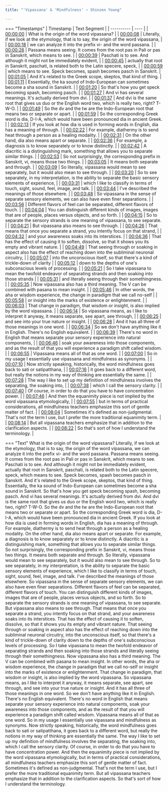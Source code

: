 ```yaml
---
title: "'Vipassana' & 'Mindfulness' ~ Shinzen Young"

---
```

=== "Timestamps"
    | Timestamp | Text Segment |
    | ---------- | ----  |
    | [00:00:00](https://www.youtube.com/watch?v=FuRbQsQxDRk&t=0) |  What is the origin of the word vipassana? |
    | [00:00:08](https://www.youtube.com/watch?v=FuRbQsQxDRk&t=8) |  Literally, if we look at the etymology, that is to say, the origin of the word vipassana, |
    | [00:00:18](https://www.youtube.com/watch?v=FuRbQsQxDRk&t=18) |  we can analyze it into the prefix vi- and the word passana. |
    | [00:00:26](https://www.youtube.com/watch?v=FuRbQsQxDRk&t=26) |  Passana means seeing. It comes from the root pas in Pali or pas in Sanskrit, which means to see. |
    | [00:00:39](https://www.youtube.com/watch?v=FuRbQsQxDRk&t=39) |  Paschati is to see. And although it might not be immediately evident, |
    | [00:00:45](https://www.youtube.com/watch?v=FuRbQsQxDRk&t=45) |  actually that root in Sanskrit, paschati, is related both to the Latin specere, speck, |
    | [00:00:59](https://www.youtube.com/watch?v=FuRbQsQxDRk&t=59) |  which means to see. Speck becomes, spash becomes pasch in Sanskrit. |
    | [00:01:05](https://www.youtube.com/watch?v=FuRbQsQxDRk&t=65) |  And it's related to the Greek scope, skeptos, that kind of thing. |
    | [00:01:11](https://www.youtube.com/watch?v=FuRbQsQxDRk&t=71) |  Essentially, the ka sound of Indo-European can sometimes become a sha sound in Sanskrit. |
    | [00:01:20](https://www.youtube.com/watch?v=FuRbQsQxDRk&t=80) |  So that's how you get speck becoming spash, becoming pasch. |
    | [00:01:27](https://www.youtube.com/watch?v=FuRbQsQxDRk&t=87) |  And vi has several meanings. It's actually derived from dvi. |
    | [00:01:37](https://www.youtube.com/watch?v=FuRbQsQxDRk&t=97) |  And dvi is the same root that gives us duo or the English word two, which is really two, right? T-W-O. |
    | [00:01:49](https://www.youtube.com/watch?v=FuRbQsQxDRk&t=109) |  So the dv and the tw are the Indo-European root that means two or separate or apart. |
    | [00:01:59](https://www.youtube.com/watch?v=FuRbQsQxDRk&t=119) |  So the corresponding Greek word is dia, D-I-A, which would have been pronounced dia in ancient Greek. |
    | [00:02:13](https://www.youtube.com/watch?v=FuRbQsQxDRk&t=133) |  If you look at how dia is used in forming words in English, dia has a meaning of through. |
    | [00:02:22](https://www.youtube.com/watch?v=FuRbQsQxDRk&t=142) |  For example, diathermy is to send heat through a person as a healing modality. |
    | [00:02:31](https://www.youtube.com/watch?v=FuRbQsQxDRk&t=151) |  On the other hand, dia also means apart or separate. |
    | [00:02:36](https://www.youtube.com/watch?v=FuRbQsQxDRk&t=156) |  For example, a diagnosis is to know separately or to know distinctly. |
    | [00:02:42](https://www.youtube.com/watch?v=FuRbQsQxDRk&t=162) |  A diacritic is a distinguishing mark, something that allows you to separate similar things. |
    | [00:02:53](https://www.youtube.com/watch?v=FuRbQsQxDRk&t=173) |  So not surprisingly, the corresponding prefix in Sanskrit, vi, means those two things. |
    | [00:03:05](https://www.youtube.com/watch?v=FuRbQsQxDRk&t=185) |  It means both separate and through. |
    | [00:03:09](https://www.youtube.com/watch?v=FuRbQsQxDRk&t=189) |  So literally, vipassana would mean to see separately, but it would also mean to see through. |
    | [00:03:20](https://www.youtube.com/watch?v=FuRbQsQxDRk&t=200) |  So to see separately, in my interpretation, is the ability to separate the basic sensory elements of experience, |
    | [00:03:31](https://www.youtube.com/watch?v=FuRbQsQxDRk&t=211) |  which I like to classify in terms of touch, sight, sound, feel, image, and talk. |
    | [00:03:44](https://www.youtube.com/watch?v=FuRbQsQxDRk&t=224) |  I've described the meanings of those elsewhere. |
    | [00:03:48](https://www.youtube.com/watch?v=FuRbQsQxDRk&t=228) |  So vipassana in the sense of separate sensory elements, we can also have even finer separations. |
    | [00:03:56](https://www.youtube.com/watch?v=FuRbQsQxDRk&t=236) |  Different flavors of feel can be separated, different flavors of touch. |
    | [00:04:04](https://www.youtube.com/watch?v=FuRbQsQxDRk&t=244) |  You can distinguish different kinds of images, images that are of people, places versus objects, and so forth. |
    | [00:04:15](https://www.youtube.com/watch?v=FuRbQsQxDRk&t=255) |  So to separate the sensory strands is one meaning of vipassana, to see separate. |
    | [00:04:21](https://www.youtube.com/watch?v=FuRbQsQxDRk&t=261) |  But vipassana also means to see through. |
    | [00:04:26](https://www.youtube.com/watch?v=FuRbQsQxDRk&t=266) |  That means that once you separate a strand, you intently focus on that strand, |
    | [00:04:32](https://www.youtube.com/watch?v=FuRbQsQxDRk&t=272) |  and your awareness soaks into its interstices. |
    | [00:04:36](https://www.youtube.com/watch?v=FuRbQsQxDRk&t=276) |  That has the effect of causing it to soften, dissolve, so that it shows you its empty and vibrant nature. |
    | [00:04:49](https://www.youtube.com/watch?v=FuRbQsQxDRk&t=289) |  That seeing through or soaking in aspect also has the effect of reaching down into the subliminal neuronal circuitry, |
    | [00:05:07](https://www.youtube.com/watch?v=FuRbQsQxDRk&t=307) |  into the unconscious itself, so that there's a kind of trickle-down of clarity |
    | [00:05:12](https://www.youtube.com/watch?v=FuRbQsQxDRk&t=312) |  down to the depths of one's subconscious levels of processing. |
    | [00:05:21](https://www.youtube.com/watch?v=FuRbQsQxDRk&t=321) |  So I take vipassana to mean the twofold endeavor of separating strands and then soaking into those strands |
    | [00:05:31](https://www.youtube.com/watch?v=FuRbQsQxDRk&t=331) |  and literally seeing through their somethingness. |
    | [00:05:35](https://www.youtube.com/watch?v=FuRbQsQxDRk&t=335) |  Now vipassana also has a third meaning. The V can be combined with pasana to mean insight. |
    | [00:05:46](https://www.youtube.com/watch?v=FuRbQsQxDRk&t=346) |  In other words, the aha or wisdom experience, the change in paradigm that we call no-self |
    | [00:05:58](https://www.youtube.com/watch?v=FuRbQsQxDRk&t=358) |  or insight into the marks of existence or enlightenment. |
    | [00:06:03](https://www.youtube.com/watch?v=FuRbQsQxDRk&t=363) |  That change in paradigm, that wisdom or insight, is also implied by the word vipassana. |
    | [00:06:14](https://www.youtube.com/watch?v=FuRbQsQxDRk&t=374) |  So vipassana means, as I like to interpret it anyway, it means separate, see apart, see through, |
    | [00:06:25](https://www.youtube.com/watch?v=FuRbQsQxDRk&t=385) |  and see into your true nature or insight. |
    | [00:06:28](https://www.youtube.com/watch?v=FuRbQsQxDRk&t=388) |  And it has all three of those meanings in one word. |
    | [00:06:34](https://www.youtube.com/watch?v=FuRbQsQxDRk&t=394) |  So we don't have anything like it in English. There's no English equivalent. |
    | [00:06:39](https://www.youtube.com/watch?v=FuRbQsQxDRk&t=399) |  There's no word in English that means separate your sensory experience into natural components, |
    | [00:06:46](https://www.youtube.com/watch?v=FuRbQsQxDRk&t=406) |  soak your awareness into those components, and as the result of that you will experience a paradigm shift called wisdom. |
    | [00:06:55](https://www.youtube.com/watch?v=FuRbQsQxDRk&t=415) |  Vipassana means all of that as one word. |
    | [00:07:00](https://www.youtube.com/watch?v=FuRbQsQxDRk&t=420) |  So in my usage I essentially use vipassana and mindfulness as synonyms. |
    | [00:07:10](https://www.youtube.com/watch?v=FuRbQsQxDRk&t=430) |  Now strictly speaking, historically, the word mindfulness goes back to sati or satipatthana, |
    | [00:07:16](https://www.youtube.com/watch?v=FuRbQsQxDRk&t=436) |  it goes back to a different word, but really the notions in my way of thinking are essentially the same. |
    | [00:07:28](https://www.youtube.com/watch?v=FuRbQsQxDRk&t=448) |  The way I like to set up my definition of mindfulness involves the separating, the soaking into, |
    | [00:07:38](https://www.youtube.com/watch?v=FuRbQsQxDRk&t=458) |  which I call the sensory clarity. |
    | [00:07:40](https://www.youtube.com/watch?v=FuRbQsQxDRk&t=460) |  Of course, in order to do that you have to have concentration power. |
    | [00:07:46](https://www.youtube.com/watch?v=FuRbQsQxDRk&t=466) |  And then the equanimity piece is not implied by the word vipassana etymologically, |
    | [00:07:55](https://www.youtube.com/watch?v=FuRbQsQxDRk&t=475) |  but in terms of practical considerations, all mindfulness teachers emphasize this sort of gentle matter of fact. |
    | [00:08:04](https://www.youtube.com/watch?v=FuRbQsQxDRk&t=484) |  Sometimes it's defined as non-judgmental. That's not the term I use, but I prefer the more traditional equanimity term. |
    | [00:08:14](https://www.youtube.com/watch?v=FuRbQsQxDRk&t=494) |  But all vipassana teachers emphasize that in addition to the clarification aspects. |
    | [00:08:22](https://www.youtube.com/watch?v=FuRbQsQxDRk&t=502) |  So that's sort of how I understand the terminology. |

=== "Text"
     What is the origin of the word vipassana? Literally, if we look at the etymology, that is to say, the origin of the word vipassana, we can analyze it into the prefix vi- and the word passana. Passana means seeing. It comes from the root pas in Pali or pas in Sanskrit, which means to see. Paschati is to see. And although it might not be immediately evident, actually that root in Sanskrit, paschati, is related both to the Latin specere, speck, which means to see. Speck becomes, spash becomes pasch in Sanskrit. And it's related to the Greek scope, skeptos, that kind of thing. Essentially, the ka sound of Indo-European can sometimes become a sha sound in Sanskrit. So that's how you get speck becoming spash, becoming pasch. And vi has several meanings. It's actually derived from dvi. And dvi is the same root that gives us duo or the English word two, which is really two, right? T-W-O. So the dv and the tw are the Indo-European root that means two or separate or apart. So the corresponding Greek word is dia, D-I-A, which would have been pronounced dia in ancient Greek. If you look at how dia is used in forming words in English, dia has a meaning of through. For example, diathermy is to send heat through a person as a healing modality. On the other hand, dia also means apart or separate. For example, a diagnosis is to know separately or to know distinctly. A diacritic is a distinguishing mark, something that allows you to separate similar things. So not surprisingly, the corresponding prefix in Sanskrit, vi, means those two things. It means both separate and through. So literally, vipassana would mean to see separately, but it would also mean to see through. So to see separately, in my interpretation, is the ability to separate the basic sensory elements of experience, which I like to classify in terms of touch, sight, sound, feel, image, and talk. I've described the meanings of those elsewhere. So vipassana in the sense of separate sensory elements, we can also have even finer separations. Different flavors of feel can be separated, different flavors of touch. You can distinguish different kinds of images, images that are of people, places versus objects, and so forth. So to separate the sensory strands is one meaning of vipassana, to see separate. But vipassana also means to see through. That means that once you separate a strand, you intently focus on that strand, and your awareness soaks into its interstices. That has the effect of causing it to soften, dissolve, so that it shows you its empty and vibrant nature. That seeing through or soaking in aspect also has the effect of reaching down into the subliminal neuronal circuitry, into the unconscious itself, so that there's a kind of trickle-down of clarity down to the depths of one's subconscious levels of processing. So I take vipassana to mean the twofold endeavor of separating strands and then soaking into those strands and literally seeing through their somethingness. Now vipassana also has a third meaning. The V can be combined with pasana to mean insight. In other words, the aha or wisdom experience, the change in paradigm that we call no-self or insight into the marks of existence or enlightenment. That change in paradigm, that wisdom or insight, is also implied by the word vipassana. So vipassana means, as I like to interpret it anyway, it means separate, see apart, see through, and see into your true nature or insight. And it has all three of those meanings in one word. So we don't have anything like it in English. There's no English equivalent. There's no word in English that means separate your sensory experience into natural components, soak your awareness into those components, and as the result of that you will experience a paradigm shift called wisdom. Vipassana means all of that as one word. So in my usage I essentially use vipassana and mindfulness as synonyms. Now strictly speaking, historically, the word mindfulness goes back to sati or satipatthana, it goes back to a different word, but really the notions in my way of thinking are essentially the same. The way I like to set up my definition of mindfulness involves the separating, the soaking into, which I call the sensory clarity. Of course, in order to do that you have to have concentration power. And then the equanimity piece is not implied by the word vipassana etymologically, but in terms of practical considerations, all mindfulness teachers emphasize this sort of gentle matter of fact. Sometimes it's defined as non-judgmental. That's not the term I use, but I prefer the more traditional equanimity term. But all vipassana teachers emphasize that in addition to the clarification aspects. So that's sort of how I understand the terminology.